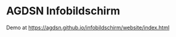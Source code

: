 AGDSN Infobildschirm
=====================

Demo at https://agdsn.github.io/infobildschirm/website/index.html
